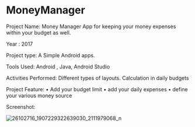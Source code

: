 # MoneyManager

Project  Name: Money Manager App for keeping your money expenses within your budget as well.

Year : 2017

Project type: A Simple Android apps.

Tools Used:  Android , Java, Android  Studio

Activities Performed:  Different types of layouts. Calculation in daily budgets

Project  Feature: 
•	Add your budget limit
•	add your daily expenses
•	define your various money source 

 
Screenshot: 

![26102716_1907229322639030_2111979068_n](https://user-images.githubusercontent.com/13907747/36049491-18f03792-0e0d-11e8-8433-c3c3f99bcf43.png)
